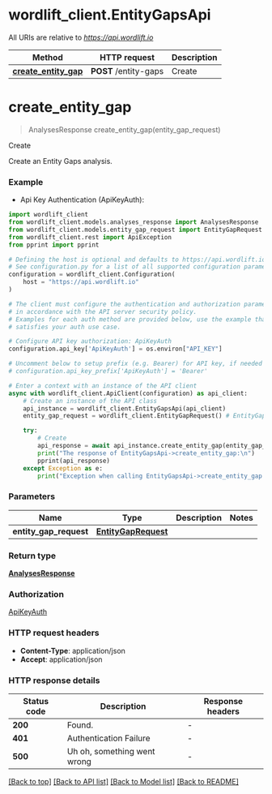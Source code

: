 # wordlift_client.EntityGapsApi

All URIs are relative to *https://api.wordlift.io*

Method | HTTP request | Description
------------- | ------------- | -------------
[**create_entity_gap**](EntityGapsApi.md#create_entity_gap) | **POST** /entity-gaps | Create


# **create_entity_gap**
> AnalysesResponse create_entity_gap(entity_gap_request)

Create

Create an Entity Gaps analysis.

### Example

* Api Key Authentication (ApiKeyAuth):

```python
import wordlift_client
from wordlift_client.models.analyses_response import AnalysesResponse
from wordlift_client.models.entity_gap_request import EntityGapRequest
from wordlift_client.rest import ApiException
from pprint import pprint

# Defining the host is optional and defaults to https://api.wordlift.io
# See configuration.py for a list of all supported configuration parameters.
configuration = wordlift_client.Configuration(
    host = "https://api.wordlift.io"
)

# The client must configure the authentication and authorization parameters
# in accordance with the API server security policy.
# Examples for each auth method are provided below, use the example that
# satisfies your auth use case.

# Configure API key authorization: ApiKeyAuth
configuration.api_key['ApiKeyAuth'] = os.environ["API_KEY"]

# Uncomment below to setup prefix (e.g. Bearer) for API key, if needed
# configuration.api_key_prefix['ApiKeyAuth'] = 'Bearer'

# Enter a context with an instance of the API client
async with wordlift_client.ApiClient(configuration) as api_client:
    # Create an instance of the API class
    api_instance = wordlift_client.EntityGapsApi(api_client)
    entity_gap_request = wordlift_client.EntityGapRequest() # EntityGapRequest | 

    try:
        # Create
        api_response = await api_instance.create_entity_gap(entity_gap_request)
        print("The response of EntityGapsApi->create_entity_gap:\n")
        pprint(api_response)
    except Exception as e:
        print("Exception when calling EntityGapsApi->create_entity_gap: %s\n" % e)
```



### Parameters


Name | Type | Description  | Notes
------------- | ------------- | ------------- | -------------
 **entity_gap_request** | [**EntityGapRequest**](EntityGapRequest.md)|  | 

### Return type

[**AnalysesResponse**](AnalysesResponse.md)

### Authorization

[ApiKeyAuth](../README.md#ApiKeyAuth)

### HTTP request headers

 - **Content-Type**: application/json
 - **Accept**: application/json

### HTTP response details

| Status code | Description | Response headers |
|-------------|-------------|------------------|
**200** | Found. |  -  |
**401** | Authentication Failure |  -  |
**500** | Uh oh, something went wrong |  -  |

[[Back to top]](#) [[Back to API list]](../README.md#documentation-for-api-endpoints) [[Back to Model list]](../README.md#documentation-for-models) [[Back to README]](../README.md)

